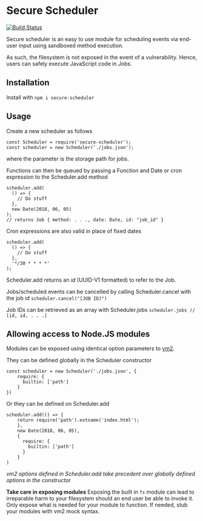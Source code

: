 # Secure Scheduler
[![Build Status](https://travis-ci.org/kolyaventuri/secure_scheduler.svg?branch=master)](https://travis-ci.org/kolyaventuri/secure_scheduler)

Secure scheduler is an easy to use module for scheduling events via end-user input using sandboxed method execution.

As such, the filesystem is not exposed in the event of a vulnerability. Hence, users can safely execute JavaScript code in Jobs.

## Installation
Install with `npm i secure-scheduler`

## Usage
Create a new scheduler as follows
```
const Scheduler = require('secure-scheduler');
const scheduler = new Scheduler('./jobs.json');
```

where the parameter is the storage path for jobs.

Functions can then be queued by passing a Function and Date or cron expression to the Scheduler.add method
```
scheduler.add(
  () => {
    // Do stuff
  },
  new Date(2018, 06, 05)
);
// returns Job { method: . . ., date: Date, id: "job_id" }
```

Cron expressions are also valid in place of fixed dates
```
scheduler.add(
  () => {
    // Do stuff
  },
  '*/30 * * * *'
);
```

Scheduler.add returns an _id_ (UUID-V1 formatted) to refer to the Job.

Jobs/scheduled events can be cancelled by calling Scheduler.cancel with the job id
`scheduler.cancel("[JOB ID]")`

Job IDs can be retrieved as an array with Scheduler.jobs
`scheduler.jobs // [id, id, . . .]`

## Allowing access to Node.JS modules
Modules can be exposed using identical option parameters to [vm2](https://github.com/patriksimek/vm2).

They can be defined globally in the Scheduler constructor
```
const scheduler = new Scheduler('./jobs.json', {
    require: {
      builtin: ['path']
    }
})
```

Or they can be defined on Scheduler.add
```
scheduler.add(() => {
    return require('path').extname('index.html');
    },
    new Date(2018, 06, 05),
    {
      require: {
        builtin: ['path']
      }
    }
)
```

*vm2 options defined in Scheduler.add take precedent over globally defined options in the constructor*

**Take care in exposing modules**
Exposing the built in `fs` module can lead to irreparable harm to your filesystem should an end user be able to invoke it. Only expose what is needed for your module to function. If needed, stub your modules with vm2 mock syntax.